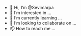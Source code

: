 - 👋 Hi, I’m @Sevimarpa
- 👀 I’m interested in ...
- 🌱 I’m currently learning ...
- 💞️ I’m looking to collaborate on ...
- 📫 How to reach me ...

<!---
Sevimarpa/Sevimarpa is a ✨ special ✨ repository because its `README.md` (this file) appears on your GitHub profile.
You can click the Preview link to take a look at your changes.
--->
